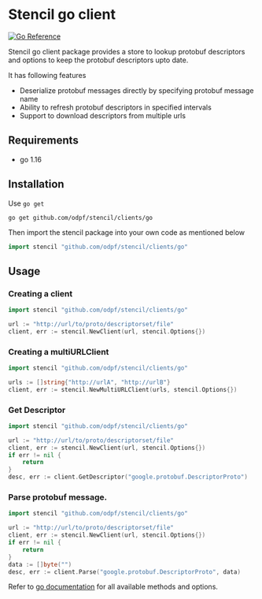 # Stencil go client


[![Go Reference](https://pkg.go.dev/badge/github.com/odpf/stencil/clients/go.svg)](https://pkg.go.dev/github.com/odpf/stencil/clients/go)

Stencil go client package provides a store to lookup protobuf descriptors and options to keep the protobuf descriptors upto date.

It has following features
 - Deserialize protobuf messages directly by specifying protobuf message name
 - Ability to refresh protobuf descriptors in specified intervals
 - Support to download descriptors from multiple urls


## Requirements

 - go 1.16

## Installation

Use `go get`
```
go get github.com/odpf/stencil/clients/go
```

Then import the stencil package into your own code as mentioned below
```go
import stencil "github.com/odpf/stencil/clients/go"
```

## Usage

### Creating a client

```go
import stencil "github.com/odpf/stencil/clients/go"

url := "http://url/to/proto/descriptorset/file"
client, err := stencil.NewClient(url, stencil.Options{})
```

### Creating a multiURLClient

```go
import stencil "github.com/odpf/stencil/clients/go"

urls := []string{"http://urlA", "http://urlB"}
client, err := stencil.NewMultiURLClient(urls, stencil.Options{})
```

### Get Descriptor
```go
import stencil "github.com/odpf/stencil/clients/go"

url := "http://url/to/proto/descriptorset/file"
client, err := stencil.NewClient(url, stencil.Options{})
if err != nil {
    return
}
desc, err := client.GetDescriptor("google.protobuf.DescriptorProto")
```

### Parse protobuf message. 
```go
import stencil "github.com/odpf/stencil/clients/go"

url := "http://url/to/proto/descriptorset/file"
client, err := stencil.NewClient(url, stencil.Options{})
if err != nil {
    return
}
data := []byte("")
desc, err := client.Parse("google.protobuf.DescriptorProto", data)
```

Refer to [go documentation](https://pkg.go.dev/github.com/odpf/stencil/clients/go) for all available methods and options.
